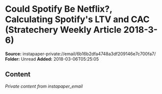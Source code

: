 # Could Spotify Be Netflix?, Calculating Spotify's LTV and CAC (Stratechery Weekly Article 2018-3-6)

**Source:** instapaper-private://email/6b16b2dfa4748a3df209146e7c700fa7/
**Folder:** Unread
**Added:** 2018-03-06T05:25:05




## Content
*Private content from instapaper_email*
